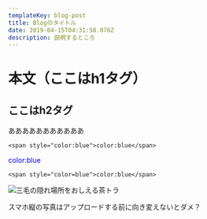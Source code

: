 ```yaml
---
templateKey: blog-post
title: Blogのタイトル
date: 2019-04-15T04:31:58.076Z
description: 説明するところ
---
```

# 本文（ここはh1タグ）

## ここはh2タグ

あああああああああああ

`<span style="color:blue">color:blue</span>`

<span style="color:blue">color:blue</span>

```
<span style="color=blue">color:blue</span>
```





![三毛の隠れ場所をおしえる茶トラ](/img/img_0779.jpg "三毛の隠れ場所をおしえる茶トラ")



スマホ縦の写真はアップロードする前に向き変えないとダメ？
